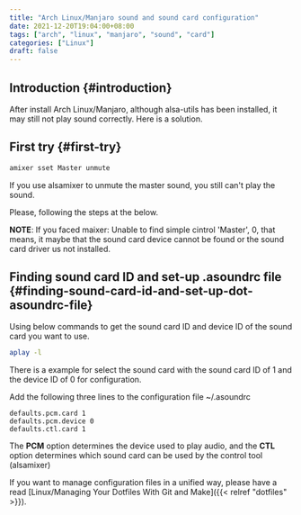 ```yaml
---
title: "Arch Linux/Manjaro sound and sound card configuration"
date: 2021-12-20T19:04:00+08:00
tags: ["arch", "linux", "manjaro", "sound", "card"]
categories: ["Linux"]
draft: false
---
```


## Introduction {#introduction}

After install Arch Linux/Manjaro, although alsa-utils has been installed, it may still not play sound correctly. Here is a solution.


## First try {#first-try}

```bash
amixer sset Master unmute
```

If you use alsamixer to unmute the master sound, you still can't play the sound.

Please, following the steps at the below.

**NOTE**: If you faced maixer: Unable to find simple cintrol 'Master', 0, that means, it maybe that the sound card device cannot be found or the sound card driver us not installed.


## Finding sound card ID and set-up .asoundrc file {#finding-sound-card-id-and-set-up-dot-asoundrc-file}

Using below commands to get the sound card ID and device ID of the sound card you want to use.

```bash
aplay -l
```

There is a example for select the sound card with the sound card ID of 1 and the device ID of 0 for configuration.

Add the following three lines to the configuration file ~/.asoundrc

```text
defaults.pcm.card 1
defaults.pcm.device 0
defaults.ctl.card 1
```

The **PCM** option determines the device used to play audio, and the **CTL** option determines which sound card can be used by the control tool (alsamixer)

If you want to manage configuration files in a unified way, please have a read [Linux/Managing Your Dotfiles With Git and Make]({{< relref "dotfiles" >}}).
